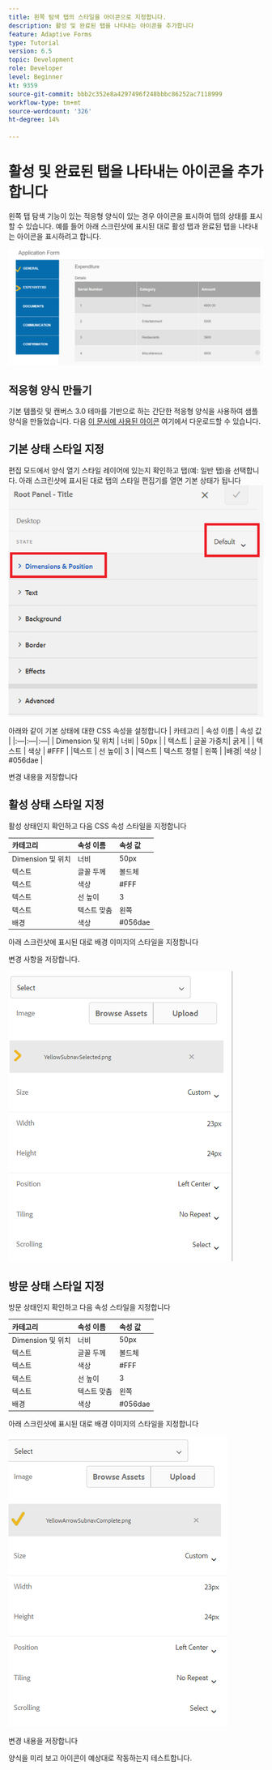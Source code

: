 ```yaml
---
title: 왼쪽 탐색 탭의 스타일을 아이콘으로 지정합니다.
description: 활성 및 완료된 탭을 나타내는 아이콘을 추가합니다
feature: Adaptive Forms
type: Tutorial
version: 6.5
topic: Development
role: Developer
level: Beginner
kt: 9359
source-git-commit: bbb2c352e8a4297496f248bbbc86252ac7118999
workflow-type: tm+mt
source-wordcount: '326'
ht-degree: 14%

---
```


# 활성 및 완료된 탭을 나타내는 아이콘을 추가합니다

왼쪽 탭 탐색 기능이 있는 적응형 양식이 있는 경우 아이콘을 표시하여 탭의 상태를 표시할 수 있습니다. 예를 들어 아래 스크린샷에 표시된 대로 활성 탭과 완료된 탭을 나타내는 아이콘을 표시하려고 합니다.

![도구 모음 간격](assets/active-completed.png)

## 적응형 양식 만들기

기본 템플릿 및 캔버스 3.0 테마를 기반으로 하는 간단한 적응형 양식을 사용하여 샘플 양식을 만들었습니다.
다음 [이 문서에 사용된 아이콘](assets/icons.zip) 여기에서 다운로드할 수 있습니다.


## 기본 상태 스타일 지정

편집 모드에서 양식 열기 스타일 레이어에 있는지 확인하고 탭(예: 일반 탭)을 선택합니다.
아래 스크린샷에 표시된 대로 탭의 스타일 편집기를 열면 기본 상태가 됩니다
![탐색 탭](assets/navigation-tab.png)

아래와 같이 기본 상태에 대한 CSS 속성을 설정합니다 | 카테고리 | 속성 이름 | 속성 값 | |:—|:—|:—| | Dimension 및 위치 | 너비 | 50px | | 텍스트 | 글꼴 가중치| 굵게 | | 텍스트 | 색상 | #FFF | |텍스트 | 선 높이| 3 | |텍스트 | 텍스트 정렬 | 왼쪽 | |배경| 색상 | #056dae |

변경 내용을 저장합니다

## 활성 상태 스타일 지정

활성 상태인지 확인하고 다음 CSS 속성 스타일을 지정합니다

| 카테고리 | 속성 이름 | 속성 값 |
|:---|:---|:---|
| Dimension 및 위치 | 너비 | 50px |
| 텍스트 | 글꼴 두께 | 볼드체 |
| 텍스트 | 색상 | #FFF |
| 텍스트 | 선 높이 | 3 |
| 텍스트 | 텍스트 맞춤 | 왼쪽 |
| 배경 | 색상 | #056dae |

아래 스크린샷에 표시된 대로 배경 이미지의 스타일을 지정합니다

변경 사항을 저장합니다.



![활성 상태](assets/active-state.png)

## 방문 상태 스타일 지정

방문 상태인지 확인하고 다음 속성 스타일을 지정합니다

| 카테고리 | 속성 이름 | 속성 값 |
|:---|:---|:---|
| Dimension 및 위치 | 너비 | 50px |
| 텍스트 | 글꼴 두께 | 볼드체 |
| 텍스트 | 색상 | #FFF |
| 텍스트 | 선 높이 | 3 |
| 텍스트 | 텍스트 맞춤 | 왼쪽 |
| 배경 | 색상 | #056dae |

아래 스크린샷에 표시된 대로 배경 이미지의 스타일을 지정합니다


![방문 상태](assets/visited-state.png)

변경 내용을 저장합니다

양식을 미리 보고 아이콘이 예상대로 작동하는지 테스트합니다.
